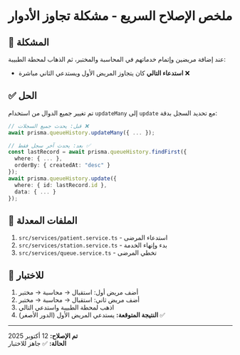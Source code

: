 # ملخص الإصلاح السريع - مشكلة تجاوز الأدوار

## 🔴 المشكلة
عند إضافة مريضين وإتمام خدماتهم في المحاسبة والمختبر، ثم الذهاب لمحطة الطبيبة:
- **استدعاء التالي** كان يتجاوز المريض الأول ويستدعي الثاني مباشرة ❌

## ✅ الحل
تم تغيير جميع الدوال من استخدام `updateMany` إلى `update` مع تحديد السجل بدقة:

```typescript
// قبل: يحدث جميع السجلات ❌
await prisma.queueHistory.updateMany({ ... });

// بعد: يحدث آخر سجل فقط ✅
const lastRecord = await prisma.queueHistory.findFirst({
  where: { ... },
  orderBy: { createdAt: "desc" }
});
await prisma.queueHistory.update({
  where: { id: lastRecord.id },
  data: { ... }
});
```

## 📝 الملفات المعدلة
1. `src/services/patient.service.ts` - استدعاء المرضى
2. `src/services/station.service.ts` - بدء وإنهاء الخدمة
3. `src/services/queue.service.ts` - تخطي المرضى

## 🧪 للاختبار
1. أضف مريض أول: استقبال → محاسبة → مختبر
2. أضف مريض ثاني: استقبال → محاسبة → مختبر
3. اذهب لمحطة الطبيبة واستدعي التالي
4. **النتيجة المتوقعة:** يستدعي المريض الأول (الدور الأصغر) ✅

---

**تم الإصلاح:** 12 أكتوبر 2025  
**الحالة:** ✅ جاهز للاختبار

